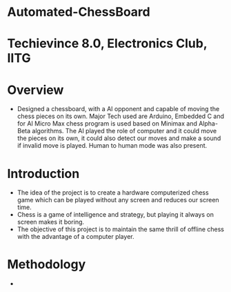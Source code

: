 # Automated-ChessBoard

# Techievince 8.0, Electronics Club, IITG

# Overview
- Designed a chessboard, with a AI opponent and capable of moving the chess pieces on its own. Major Tech used are Arduino, Embedded C and for AI Micro Max chess program is used based on Minimax and Alpha-Beta algorithms. The AI played the role of computer and it could move the pieces on its own, it could also detect our moves and make a sound if invalid move is played. Human to human mode was also present.

# Introduction
- The idea of the project is to create a hardware computerized chess game which can be played without any screen and reduces our screen time.
- Chess is a game of intelligence and strategy, but playing it always on screen makes it boring.
- The objective  of this project is to maintain the same thrill of offline chess with the advantage of a computer player.

# Methodology
- 
